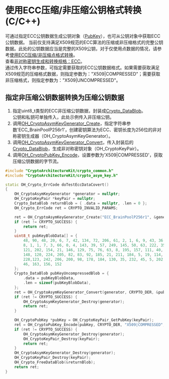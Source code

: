 # 使用ECC压缩/非压缩公钥格式转换(C/C++)

<!--Kit: Crypto Architecture Kit-->
<!--Subsystem: Security-->
<!--Owner: @zxz--3-->
<!--Designer: @lanming-->
<!--Tester: @PAFT-->
<!--Adviser: @zengyawen-->

可通过指定ECC公钥数据生成公钥对象（[PubKey](../../reference/apis-crypto-architecture-kit/capi-cryptoasymkeyapi-oh-cryptopubkey.md)），也可从公钥对象中获取ECC公钥数据。
当前仅支持满足X509规范的ECC算法的压缩或非压缩格式的完整公钥数据。此处的公钥数据应当是完整的X509公钥，对于仅使用点数据的情况，请参考[使用ECC压缩/非压缩点格式转换](crypto-convert-compressed-or-uncompressed-ECC-point.md)。    
查看[非对称密钥生成和转换规格：ECC](crypto-asym-key-generation-conversion-spec.md#ecc)。  
通过传入字符串参数，可指定需要获取的ECC公钥数据格式。如果需要获取满足X509规范的压缩格式数据，则指定参数为："X509|COMPRESSED"；需要获取非压缩格式，则指定参数为："X509|UNCOMPRESSED"。

##  指定非压缩公钥数据转换为压缩公钥数据

1. 指定uint8_t类型的ECC非压缩公钥数据，封装成[Crypto_DataBlob](../../reference/apis-crypto-architecture-kit/capi-cryptocommonapi-crypto-datablob.md)。  
公钥和私钥可单独传入，此处示例传入非压缩公钥。
2. 调用[OH_CryptoAsymKeyGenerator_Create](../../reference/apis-crypto-architecture-kit/capi-crypto-asym-key-h.md#oh_cryptoasymkeygenerator_generate)，指定字符串参数'ECC_BrainPoolP256r1'，创建密钥算法为ECC、密钥长度为256位的非对称密钥生成器（OH_CryptoAsymKeyGenerator）。
3. 调用[OH_CryptoAsymKeyGenerator_Convert](../../reference/apis-crypto-architecture-kit/capi-crypto-asym-key-h.md#oh_cryptoasymkeygenerator_convert)，传入封装后的[Crypto_DataBlob](../../reference/apis-crypto-architecture-kit/capi-cryptocommonapi-crypto-datablob.md)，生成非对称密钥对象（OH_CryptoKeyPair）。
4. 调用[OH_CryptoPubKey_Encode](../../reference/apis-crypto-architecture-kit/capi-crypto-asym-key-h.md#oh_cryptopubkey_encode)，设置参数为'X509|COMPRESSED'，获取压缩公钥数据的字节流。

```c++
#include "CryptoArchitectureKit/crypto_common.h"
#include "CryptoArchitectureKit/crypto_asym_key.h"

static OH_Crypto_ErrCode doTestEccDataCovert()
{
    OH_CryptoAsymKeyGenerator *generator = nullptr;
    OH_CryptoKeyPair *keyPair = nullptr;
    Crypto_DataBlob returnBlob = { .data = nullptr, .len = 0 };
    OH_Crypto_ErrCode ret = CRYPTO_INVALID_PARAMS;

    ret = OH_CryptoAsymKeyGenerator_Create("ECC_BrainPoolP256r1", &generator);
    if (ret != CRYPTO_SUCCESS) {
        return ret;
    }
    uint8_t pubKeyBlobData[] = {
        48, 90, 48, 20, 6, 7, 42, 134, 72, 206, 61, 2, 1, 6, 9, 43, 36, 3, 3, 2,
        8, 1, 1, 7, 3, 66, 0, 4, 143, 39, 57, 249, 145, 50, 63, 222, 35, 70, 178, 
        121, 202, 154, 21, 146, 129, 75, 76, 63, 8, 195, 157, 111, 40, 217, 215,
        148, 120, 224, 205, 82, 83, 92, 185, 21, 211, 184, 5, 19, 114, 33, 86, 85,
        228,123, 242, 206, 200, 98, 178, 184, 130, 35, 232, 45, 5, 202, 189, 11, 
        46, 163, 156, 152
    };
    Crypto_DataBlob pubKeyUncompressedBlob = {
        .data = pubKeyBlobData,
        .len = sizeof(pubKeyBlobData),
    };
    ret = OH_CryptoAsymKeyGenerator_Convert(generator, CRYPTO_DER, &pubKeyUncompressedBlob, nullptr, &keyPair);
    if (ret != CRYPTO_SUCCESS) {
        OH_CryptoAsymKeyGenerator_Destroy(generator);
        return ret;
    }

    OH_CryptoPubKey *pubKey = OH_CryptoKeyPair_GetPubKey(keyPair);
    ret = OH_CryptoPubKey_Encode(pubKey, CRYPTO_DER, "X509|COMPRESSED", &returnBlob);
    if (ret != CRYPTO_SUCCESS) {
        OH_CryptoAsymKeyGenerator_Destroy(generator);
        OH_CryptoKeyPair_Destroy(keyPair);
        return ret;
    }
    OH_CryptoAsymKeyGenerator_Destroy(generator);
    OH_CryptoKeyPair_Destroy(keyPair);
    OH_Crypto_FreeDataBlob(&returnBlob);
    return ret;
}
```
